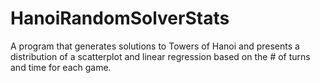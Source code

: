 # HanoiRandomSolverStats
A program that generates solutions to Towers of Hanoi and presents a distribution of a scatterplot and linear regression based on the # of turns and time for each game.
